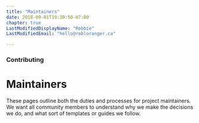 ```yaml
---
title: "Maintainers"
date: 2018-09-01T19:30:50-07:00
chapter: true
LastModifiedDisplayName: "Robbie"
LastModifiedEmail: "hello@robloranger.ca"

---
```


### Contributing

# Maintainers

These pages outline both the duties and processes for project maintainers. We
want all community members to understand why we make the decisions we do, and
what sort of templates or guides we follow.


